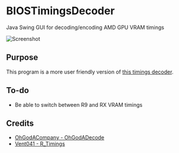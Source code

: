 # BIOSTimingsDecoder
Java Swing GUI for decoding/encoding AMD GPU VRAM timings

![Screenshot](https://puu.sh/BDjoj/b5b274bd79.png)

## Purpose
This program is a more user friendly version of [this timings decoder](https://www.overclock.net/forum/67-amd-ati/1629357-r_timings-encode-decode-rx-r9-memory-straps.html).

## To-do
* Be able to switch between R9 and RX VRAM timings

## Credits
* [OhGodACompany - OhGodADecode](https://github.com/OhGodACompany/OhGodADecode)
* [Vent041 - R_Timings](https://www.overclock.net/forum/67-amd-ati/1629357-r_timings-encode-decode-rx-r9-memory-straps.html)
